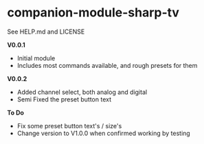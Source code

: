 # companion-module-sharp-tv
See HELP.md and LICENSE

**V0.0.1** 
* Initial module
* Includes most commands available, and rough presets for them

**V0.0.2**
* Added channel select, both analog and digital
* Semi Fixed the preset button text

**To Do**
* Fix some preset button text's / size's
* Change version to V1.0.0 when confirmed working by testing

